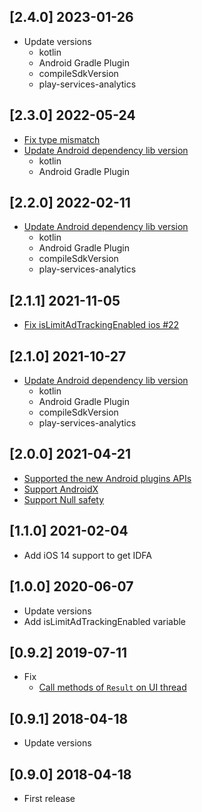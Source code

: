 ## [2.4.0] 2023-01-26

* Update versions
  * kotlin
  * Android Gradle Plugin
  * compileSdkVersion
  * play-services-analytics

## [2.3.0] 2022-05-24

* [Fix type mismatch](https://github.com/operando/advertising_id/pull/30)
* [Update Android dependency lib version](https://github.com/operando/advertising_id/pull/31)
  * kotlin
  * Android Gradle Plugin

## [2.2.0] 2022-02-11

* [Update Android dependency lib version](https://github.com/operando/advertising_id/pull/26)
  * kotlin
  * Android Gradle Plugin
  * compileSdkVersion
  * play-services-analytics

## [2.1.1] 2021-11-05

* [Fix isLimitAdTrackingEnabled ios #22](https://github.com/operando/advertising_id/pull/22)


## [2.1.0] 2021-10-27

* [Update Android dependency lib version](https://github.com/operando/advertising_id/pull/18)
  * kotlin
  * Android Gradle Plugin
  * compileSdkVersion
  * play-services-analytics

## [2.0.0] 2021-04-21

* [Supported the new Android plugins APIs](https://github.com/operando/advertising_id/pull/7)
* [Support AndroidX](https://github.com/operando/advertising_id/pull/11)
* [Support Null safety](https://github.com/operando/advertising_id/pull/12) 

## [1.1.0] 2021-02-04

* Add iOS 14 support to get IDFA

## [1.0.0] 2020-06-07

* Update versions
* Add isLimitAdTrackingEnabled variable

## [0.9.2] 2019-07-11

* Fix
  * [Call methods of `Result` on UI thread](https://github.com/operando/advertising_id/pull/3)

## [0.9.1] 2018-04-18

* Update versions

## [0.9.0] 2018-04-18

* First release
